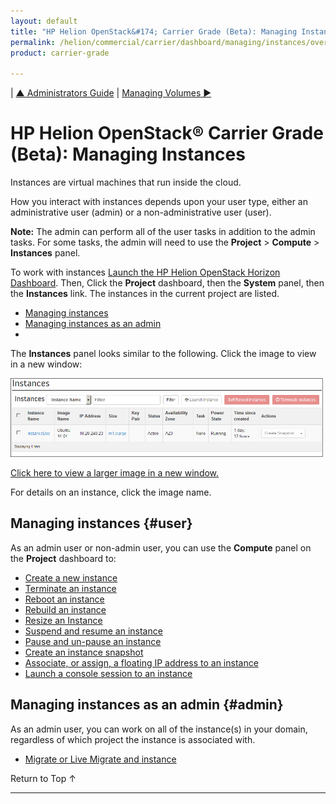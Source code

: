 ```yaml
---
layout: default
title: "HP Helion OpenStack&#174; Carrier Grade (Beta): Managing Instances"
permalink: /helion/commercial/carrier/dashboard/managing/instances/overview/
product: carrier-grade

---
```

<!--UNDER REVISION-->

<script>

function PageRefresh {
onLoad="window.refresh"
}

PageRefresh();

</script>

| <a href="/helion/openstack/carrier/admin/">&#9650; Administrators Guide</a> | <a href="/helion/commercial/carrier/dashboard/managing/volumes/">Managing Volumes &#9654;</a></p> 


# HP Helion OpenStack&#174; Carrier Grade (Beta): Managing Instances

Instances are virtual machines that run inside the cloud.

How you interact with instances depends upon your user type, either an administrative user (admin) or a non-administrative user (user).

**Note:** The admin can perform all of the user tasks in addition to the admin tasks. For some tasks, the admin will need to use the **Project** > **Compute** > **Instances** panel.

To work with instances [Launch the HP Helion OpenStack Horizon Dashboard](/helion/openstack/carrier/dashboard/login/). Then, Click the **Project** dashboard, then the **System** panel, then the **Instances** link. The instances in the current project are listed.

* [Managing instances](#user)
* [Managing instances as an admin](#admin)
*

The **Instances** panel looks similar to the following. Click the image to view in a new window: 

<img src="media/CGH-Helion-Instance.png" width="500">

<a href="javascript:window.open('/content/documentation/media/CGH-Helion-Instance.png','_blank','toolbar=no,menubar=no,resizable=yes,scrollbars=yes')">Click here to view a larger image in a new window.</a>

For details on an instance, click the image name. 


## Managing instances {#user}

As an admin user or non-admin user, you can use the **Compute** panel on the **Project** dashboard to:

* [Create a new instance](/helion/commercial/carrier/dashboard/managing/instances/create/)
* [Terminate an instance](/helion/commercial/carrier/dashboard/managing/instances/terminate/)
* [Reboot an instance](/helion/commercial/carrier/dashboard/managing/instances/reboot/)
* [Rebuild an instance](/helion/commercial/carrier/dashboard/managing/instances/rebuild/)
* [Resize an Instance](/helion/commercial/carrier/dashboard/managing/instances/resize/)
* [Suspend and resume an instance](/helion/commercial/carrier/dashboard/managing/instances/suspend/)
* [Pause and un-pause an instance](/helion/commercial/carrier/dashboard/managing/instances/pause/)
* [Create an instance snapshot](/helion/commercial/carrier/dashboard/managing/images/public/)
* [Associate, or assign, a floating IP address to an instance](/helion/commercial/carrier/dashboard/managing/instances/ipaddresses/) 
* [Launch a console session to an instance](/helion/commercial/carrier/dashboard/managing/instances/console/)

## Managing instances as an admin {#admin}

As an admin user, you can work on all of the instance(s) in your domain, regardless of which project the instance is associated with.

* [Migrate or Live Migrate and instance](/helion/commercial/carrier/dashboard/managing/instances/migrate/)

<p><a href="#top" style="padding:14px 0px 14px 0px; text-decoration: none;"> Return to Top &#8593; </a></p>



----
